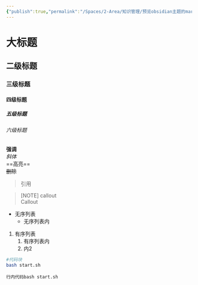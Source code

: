 ```yaml
---
{"publish":true,"permalink":"/Spaces/2-Area/知识管理/预览obsidian主题的markdown语法效果.md","title":"大标题","created":"2023-01-06","modified":"2023-03-14","cssclasses":""}
---
```



# 大标题

## 二级标题

### 三级标题

#### 四级标题

##### 五级标题

###### 六级标题

**强调**  
*斜体*  
==高亮==  
~~删除~~

> 引用

>[NOTE] callout  
> Callout

- 无序列表
	- 无序列表内
1. 有序列表
	1. 有序列表内
	2. 内2

```bash
#代码块
bash start.sh
```

`行内代码bash start.sh`